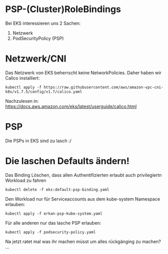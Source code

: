 # PSP-(Cluster)RoleBindings

Bei EKS interessieren uns 2 Sachen:

1. Netzwerk
2. PodSecurityPolicy (PSP)

# Netzwerk/CNI

Das Netzwerk von EKS beherrscht keine NetworkPolicies.
Daher haben wir Calico installiert:

~~~
kubectl apply -f https://raw.githubusercontent.com/aws/amazon-vpc-cni-k8s/v1.7.5/config/v1.7/calico.yaml
~~~

Nachzulesen in: https://docs.aws.amazon.com/eks/latest/userguide/calico.html

# PSP

Die PSPs in EKS sind zu lasch :/


# Die laschen Defaults ändern!

Das Binding Löschen, dass allen Authentifizierten erlaubt auch privilegiertn Workload zu fahren

~~~
kubectl delete -f eks:default-psp-binding.yaml
~~~

Den Workload nur für Serviceaccounts aus dem kube-system Namespace erlauben:

~~~
kubectl apply -f erkan-psp-kube-system.yaml
~~~

Für alle anderen nur das lasche PSP erlauben:

~~~
kubectl apply -f podsecurity-policy.yaml
~~~

Na jetzt ratet mal was ihr machen müsst um alles rückgänging zu machen? ...
